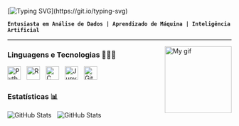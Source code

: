 [![Typing SVG](https://readme-typing-svg.herokuapp.com/?color=66A88C&size=35&center=true&vCenter=true&width=1000&lines=OLÁ,+meu+nome+é+Amanda+Salvino;Sou+estudante+de+Sistemas+de+Informação;Seja+BEM-VINDO!)](https://git.io/typing-svg)

**`Entusiasta em Análise de Dados | Aprendizado de Máquina | Inteligência Artificial`**

---
<img
    align="right"
    alt="My gif"
    height="150"
    src="https://i.postimg.cc/xjtDqnbj/ezgif-com-speed.gif"
/>

### Linguagens e Tecnologias 👩🏻‍💻

<img
    align="left"
    alt="Python"
    title="Python"
    width="30px"
    style="padding-right: 10px;"
    src="https://cdn.jsdelivr.net/gh/devicons/devicon@latest/icons/python/python-original.svg"        
/>
<img
    align="left"
    alt="R"
    title="R"
    width="30px"
    style="padding-right: 10px;"
    src="https://cdn.jsdelivr.net/gh/devicons/devicon@latest/icons/rstudio/rstudio-original.svg"
/>
<img
    align="left"
    alt="C"
    title="C"
    width="30px"
    style="padding-right: 10px;"
    src="https://cdn.jsdelivr.net/gh/devicons/devicon@latest/icons/c/c-original.svg"
/>
<img
    align="left"
    alt="Jupyter"
    title="Jupyter"
    width="30px"
    style="padding-right: 10px;"
    src="https://cdn.jsdelivr.net/gh/devicons/devicon@latest/icons/jupyter/jupyter-original-wordmark.svg"
/>
<img
    align="left"
    alt="Git"
    title="Git"
    width="30px"
    style="padding-right: 10px;"
    src="https://cdn.jsdelivr.net/gh/devicons/devicon@latest/icons/git/git-original.svg"
/>
<br/>
<br/>

### Estatísticas 📊

<img
    align="left"
    alt="GitHub Stats"
    heigth="200"
    style="padding-right: 10px;"
    src="https://github-readme-stats.vercel.app/api?username=salvinoamanda&show_icons=true&theme=tokyonight&include_all_commits=true&locale=pt-br"
/>
<img
    align="left"
    alt="GitHub Stats"
    heigth="200"
    style="padding-right: 10px;"
    src="https://github-readme-stats.vercel.app/api/top-langs/?username=salvinoamanda&theme=tokyonight&layout=compact&custom_title=Tecnologias&langs_count=3"
/>
